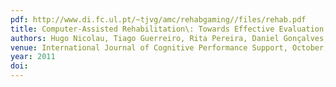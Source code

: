 ```yaml
---
pdf: http://www.di.fc.ul.pt/~tjvg/amc/rehabgaming//files/rehab.pdf
title: Computer-Assisted Rehabilitation\: Towards Effective Evaluation
authors: Hugo Nicolau, Tiago Guerreiro, Rita Pereira, Daniel Gonçalves, Joaquim Jorge
venue: International Journal of Cognitive Performance Support, October, 2011
year: 2011
doi: 
---
```

